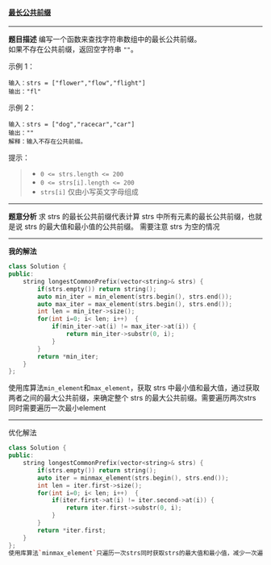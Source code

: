 #### [最长公共前缀](https://leetcode-cn.com/problems/longest-common-prefix/)

- - -

**题目描述**
编写一个函数来查找字符串数组中的最长公共前缀。  
如果不存在公共前缀，返回空字符串 `""`。  

示例 1：  

```
输入：strs = ["flower","flow","flight"]
输出："fl"
```

示例 2：  
```
输入：strs = ["dog","racecar","car"]
输出：""
解释：输入不存在公共前缀。
```

提示：  
>- `0 <= strs.length <= 200`
>- `0 <= strs[i].length <= 200`
>- `strs[i]` 仅由小写英文字母组成

- - -

**题意分析**
求 strs 的最长公共前缀代表计算 strs 中所有元素的最长公共前缀，也就是说 strs 的最大值和最小值的公共前缀。
需要注意 strs 为空的情况

- - -

**我的解法**
```cpp
class Solution {
public:
    string longestCommonPrefix(vector<string>& strs) {
        if(strs.empty()) return string();
        auto min_iter = min_element(strs.begin(), strs.end());
        auto max_iter = max_element(strs.begin(), strs.end());
        int len = min_iter->size();
        for(int i=0; i< len; i++)  {
            if(min_iter->at(i) != max_iter->at(i)) {
                return min_iter->substr(0, i);
            }
        }
        return *min_iter;
    }
};

```
使用库算法`min_element`和`max_element`，获取 strs 中最小值和最大值，通过获取两者之间的最大公共前缀，来确定整个 strs 的最大公共前缀。需要遍历两次strs同时需要遍历一次最小element

- - -
优化解法
```cpp
class Solution {
public:
    string longestCommonPrefix(vector<string>& strs) {
        if(strs.empty()) return string();
        auto iter = minmax_element(strs.begin(), strs.end());
        int len = iter.first->size();
        for(int i=0; i< len; i++)  {
            if(iter.first->at(i) != iter.second->at(i)) {
                return iter.first->substr(0, i);
            }
        }
        return *iter.first;
    }
};
使用库算法`minmax_element`只遍历一次strs同时获取strs的最大值和最小值，减少一次遍历strs的时间
```